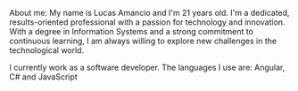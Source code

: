 About me: My name is Lucas Amancio and I'm 21 years old. I'm a dedicated, results-oriented professional with a passion for technology and innovation. With a degree in Information Systems and a strong commitment to continuous learning, I am always willing to explore new challenges in the technological world.

I currently work as a software developer. The languages I use are: Angular, C# and JavaScript


